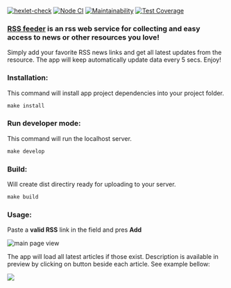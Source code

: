 [![hexlet-check](https://github.com/boldurean/frontend-project-lvl3/actions/workflows/hexlet-check.yml/badge.svg)](https://github.com/boldurean/frontend-project-lvl3/actions/) [![Node CI](https://github.com/boldurean/frontend-project-lvl3/actions/workflows/node-ci.yml/badge.svg)](https://github.com/boldurean/frontend-project-lvl3/actions) [![Maintainability](https://api.codeclimate.com/v1/badges/00c6d9804aa30af5b00a/maintainability)](https://codeclimate.com/github/boldurean/frontend-project-lvl3/maintainability) [![Test Coverage](https://api.codeclimate.com/v1/badges/00c6d9804aa30af5b00a/test_coverage)](https://codeclimate.com/github/boldurean/frontend-project-lvl3/test_coverage)

### [RSS feeder](https://rss-boldurean.vercel.app) is an rss web service for collecting and easy access to news or other resources you love!

Simply add your favorite RSS news links and get all latest updates from the resource. The app will keep automatically update data every 5 secs. Enjoy!

### Installation:
This command will install app project dependencies into your project folder.

```makefile
make install
```

### Run developer mode:
This command will run the localhost server.
```makefile
make develop
```

### Build: 
Will create dist directiry ready for uploading to your server.
```makefile
make build
```

### Usage: 

Paste a **valid RSS** link in the field and pres **Add** 

![main page view](https://i.imgur.com/TIMkPqs.png)

The app will load all latest articles if those exist. Description is available in preview by clicking on button beside each article. See example bellow: 

![](example.gif)
